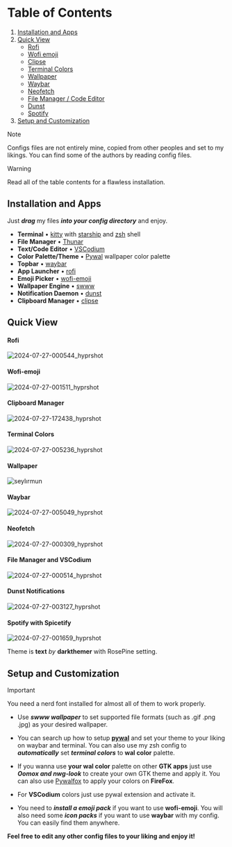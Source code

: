# Table of Contents
  1. [Installation and Apps](README.md#installation-and-apps)
  2. [Quick View](README.md#quick-view)
      - [Rofi](README.md#rofi) 
      - [Wofi emoji](README.md#wofi-emoji)
      - [Clipse](README.md#clipboard-manager)
      - [Terminal Colors](README.md#terminal-colors)
      - [Wallpaper](README.md#wallpaper)
      - [Waybar](README.md#waybar)
      - [Neofetch](README.md#neofetch)
      - [File Manager / Code Editor](README.md#file-manager-and-vscodium)
      - [Dunst](dunst-notifications)
      - [Spotify](README.md#spotify-with-spicetify)
  3. [Setup and Customization](README.md#setup-and-customization)
  >[!NOTE]
  >Configs files are not entirely mine, copied from other peoples and set to my likings. You can find some of the authors by reading config files.
  
  >[!WARNING]
  >Read all of the table contents for a flawless installation.
## Installation and Apps
Just **_drag_** my files **_into your config directory_** and enjoy. 
- **Terminal** • [kitty](https://github.com/kovidgoyal/kitty) with [starship](https://starship.rs/) and [zsh](https://www.zsh.org/) shell
- **File Manager** • [Thunar](https://github.com/xfce-mirror/thunar)
- **Text/Code Editor** • [VSCodium](https://vscodium.com/)
- **Color Palette/Theme** • [Pywal](https://github.com/dylanaraps/pywal) wallpaper color palette
- **Topbar** • [waybar](https://github.com/Alexays/Waybar)
- **App Launcher** • [rofi](https://github.com/davatorium/rofi)
- **Emoji Picker** • [wofi-emoji](https://github.com/dln/wofi-emoji)
- **Wallpaper Engine** • [swww](https://github.com/LGFae/swww)
- **Notification Daemon** • [dunst](https://github.com/dunst-project/dunst)
- **Clipboard Manager** • [clipse](https://github.com/savedra1/clipse)
## Quick View

#### Rofi
![2024-07-27-000544_hyprshot](https://github.com/user-attachments/assets/d9948b82-1cb9-4a12-bb1f-aae8ba65d971)
#### Wofi-emoji
![2024-07-27-001511_hyprshot](https://github.com/user-attachments/assets/882c4042-c69f-4555-8e33-f7bfa2a14127)
#### Clipboard Manager
![2024-07-27-172438_hyprshot](https://github.com/user-attachments/assets/60474397-22cd-4b34-ab1f-5d5234ca53bc)
#### Terminal Colors
![2024-07-27-005236_hyprshot](https://github.com/user-attachments/assets/ef8fb859-b325-4f3d-9762-27162c825537)
#### Wallpaper
![seylırmun](https://github.com/user-attachments/assets/f88f503e-d353-405f-af9e-5d6345b78300)
#### Waybar
![2024-07-27-005049_hyprshot](https://github.com/user-attachments/assets/5294c897-1c91-43f4-993d-6e712d423a3f)
#### Neofetch
![2024-07-27-000309_hyprshot](https://github.com/user-attachments/assets/352665b7-e2a7-4a8d-ac1f-f084d4b7d641)
#### File Manager and VSCodium
![2024-07-27-000514_hyprshot](https://github.com/user-attachments/assets/6f5c07a4-fdb8-4ed3-bee8-fa222fa90817)
#### Dunst Notifications
![2024-07-27-003127_hyprshot](https://github.com/user-attachments/assets/2374b49a-ae65-4b97-ac64-fdf5a99d25a6)
#### Spotify with Spicetify
![2024-07-27-001659_hyprshot](https://github.com/user-attachments/assets/0d9d6280-4fb6-4b57-ad68-3ecf70e9d81b)

Theme is **text** *by* **darkthemer** with RosePine setting.

## Setup and Customization
> [!IMPORTANT]
> You need a nerd font installed for almost all of them to work properly.

- Use **_swww wallpaper_** to set supported file formats (such as .gif .png .jpg) as your desired wallpaper.

- You can search up how to setup [**pywal**](https://github.com/dylanaraps/pywal) and set your theme to your liking on waybar and terminal. You can also use my zsh config to **_automatically_** set **_terminal colors_** to **wal color** palette.

- If you wanna use **your wal color** palette on other **GTK apps** just use **_Oomox and nwg-look_** to create your own GTK theme and apply it. You can also use [Pywalfox](https://addons.mozilla.org/en-US/firefox/addon/pywalfox/) to apply your colors on **FireFox**.

- For **VSCodium** colors just use pywal extension and activate it.

- You need to **_install a emoji pack_** if you want to use **wofi-emoji**. You will also need some **_icon packs_** if you want to use **waybar** with my config. You can easily find them anywhere.

**Feel free to edit any other config files to your liking and enjoy it!**
